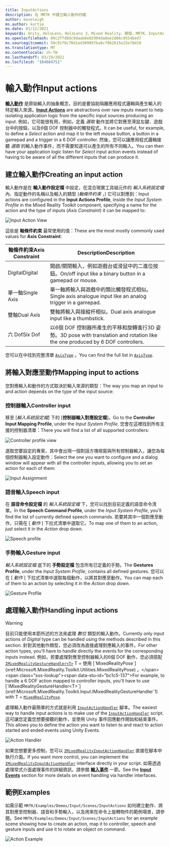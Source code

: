 ```yaml
---
title: InputActions
description: 在 MRTK 中建立輸入動作的檔
author: keveleigh
ms.author: kurtie
ms.date: 01/12/2021
keywords: Unity、HoloLens、HoloLens 2、Mixed Reality、開發、MRTK、InputActions、
ms.openlocfilehash: 09c2ffd8dc9daab8e02994da8ee2d66c9554bed7
ms.sourcegitcommit: 59c91f8c70d1ad30995fba6cf862615e25e78d10
ms.translationtype: MT
ms.contentlocale: zh-TW
ms.lasthandoff: 03/19/2021
ms.locfileid: "104684751"
---
```

# <a name="input-actions"></a><span data-ttu-id="bc1c5-104">輸入動作</span><span class="sxs-lookup"><span data-stu-id="bc1c5-104">Input actions</span></span>

<span data-ttu-id="bc1c5-105">[**輸入動作**](InputActions.md) 是原始輸入的抽象概念，目的是要協助隔離應用程式邏輯與產生輸入的特定輸入來源。</span><span class="sxs-lookup"><span data-stu-id="bc1c5-105">[**Input Actions**](InputActions.md) are abstractions over raw inputs meant to help isolating application logic from the specific input sources producing an input.</span></span> <span data-ttu-id="bc1c5-106">例如，它可能很有用，例如，定義 *選取* 動作並將它對應至滑鼠左鍵、遊戲台中的按鈕，以及6個 DOF 控制器中的觸發程式。</span><span class="sxs-lookup"><span data-stu-id="bc1c5-106">It can be useful, for example, to define a *Select* action and map it to the left mouse button, a button in a gamepad and a trigger in a 6 DOF controller.</span></span> <span data-ttu-id="bc1c5-107">然後，您可以讓應用程式邏輯接聽 *選取* 的輸入動作事件，而不需要知道可以產生的所有不同輸入。</span><span class="sxs-lookup"><span data-stu-id="bc1c5-107">You can then have your application logic listen for *Select* input action events instead of having to be aware of all the different inputs that can produce it.</span></span>

## <a name="creating-an-input-action"></a><span data-ttu-id="bc1c5-108">建立輸入動作</span><span class="sxs-lookup"><span data-stu-id="bc1c5-108">Creating an input action</span></span>

<span data-ttu-id="bc1c5-109">輸入動作是在 **輸入動作設定檔** 中設定，在混合現實工具組元件的 *輸入系統設定檔* 內、指定動作的名稱以及輸入的類型 (*軸條件約束* ，) 它可以對應到：</span><span class="sxs-lookup"><span data-stu-id="bc1c5-109">Input actions are configured in the **Input Actions Profile**, inside the *Input System Profile* in the Mixed Reality Toolkit component, specifying a name for the action and the type of inputs (*Axis Constraint*) it can be mapped to:</span></span>

<img src="../images/input/InputActions.png" style="max-width:100%;" alt="Input Action View">

<span data-ttu-id="bc1c5-110">這些是 **軸條件約束** 最常使用的值：</span><span class="sxs-lookup"><span data-stu-id="bc1c5-110">These are the most mostly commonly used values for **Axis Constraint**:</span></span>

<span data-ttu-id="bc1c5-111">軸條件約束</span><span class="sxs-lookup"><span data-stu-id="bc1c5-111">Axis Constraint</span></span> | <span data-ttu-id="bc1c5-112">Description</span><span class="sxs-lookup"><span data-stu-id="bc1c5-112">Description</span></span>
--- | ---
<span data-ttu-id="bc1c5-113">Digital</span><span class="sxs-lookup"><span data-stu-id="bc1c5-113">Digital</span></span> | <span data-ttu-id="bc1c5-114">開啟/關閉輸入，例如遊戲台或滑鼠中的二進位按鈕。</span><span class="sxs-lookup"><span data-stu-id="bc1c5-114">On/off input like a binary button in a gamepad or mouse.</span></span>
<span data-ttu-id="bc1c5-115">單一軸</span><span class="sxs-lookup"><span data-stu-id="bc1c5-115">Single Axis</span></span> | <span data-ttu-id="bc1c5-116">單一軸將輸入與遊戲中的類比觸發程式相似。</span><span class="sxs-lookup"><span data-stu-id="bc1c5-116">Single axis analogue input like an analog trigger in a gamepad.</span></span>
<span data-ttu-id="bc1c5-117">雙軸</span><span class="sxs-lookup"><span data-stu-id="bc1c5-117">Dual Axis</span></span> | <span data-ttu-id="bc1c5-118">雙軸將輸入與操縱杆相似。</span><span class="sxs-lookup"><span data-stu-id="bc1c5-118">Dual axis analogue input like a thumbstick.</span></span>
<span data-ttu-id="bc1c5-119">六 Dof</span><span class="sxs-lookup"><span data-stu-id="bc1c5-119">Six Dof</span></span> | <span data-ttu-id="bc1c5-120">以6個 DOF 控制器所產生的平移和旋轉進行3D 姿勢。</span><span class="sxs-lookup"><span data-stu-id="bc1c5-120">3D pose with translation and rotation like the one produced by 6 DOF controllers.</span></span>

<span data-ttu-id="bc1c5-121">您可以在中找到完整清單 [`AxisType`](xref:Microsoft.MixedReality.Toolkit.Utilities.AxisType) 。</span><span class="sxs-lookup"><span data-stu-id="bc1c5-121">You can find the full list in [`AxisType`](xref:Microsoft.MixedReality.Toolkit.Utilities.AxisType).</span></span>

## <a name="mapping-input-to-actions"></a><span data-ttu-id="bc1c5-122">將輸入對應至動作</span><span class="sxs-lookup"><span data-stu-id="bc1c5-122">Mapping input to actions</span></span>

<span data-ttu-id="bc1c5-123">您對應輸入和動作的方式取決於輸入來源的類型：</span><span class="sxs-lookup"><span data-stu-id="bc1c5-123">The way you map an input to and action depends on the type of the input source:</span></span>

### <a name="controller-input"></a><span data-ttu-id="bc1c5-124">控制器輸入</span><span class="sxs-lookup"><span data-stu-id="bc1c5-124">Controller input</span></span>

<span data-ttu-id="bc1c5-125">移至 [*輸入系統設定檔*] 下的 [**控制器輸入對應設定檔**]。</span><span class="sxs-lookup"><span data-stu-id="bc1c5-125">Go to the **Controller Input Mapping Profile**, under the *Input System Profile*.</span></span> <span data-ttu-id="bc1c5-126">您會在這裡找到所有支援的控制器清單：</span><span class="sxs-lookup"><span data-stu-id="bc1c5-126">There you will find a list of all supported controllers:</span></span>

<img src="../images/input/ControllerInputMappingProfile.PNG" style="max-width:100%;" alt="Controller profile view">

<span data-ttu-id="bc1c5-127">選取您要設定的專案，其中會出現一個對話方塊視窗與所有控制器輸入，讓您為每個控制器輸入設定動作：</span><span class="sxs-lookup"><span data-stu-id="bc1c5-127">Select the one you want to configure and a dialog window will appear with all the controller inputs, allowing you to set an action for each of them:</span></span>

<img src="../images/input/InputActionAssignment.PNG" style="max-width:100%;" alt="Input Assignment">

### <a name="speech-input"></a><span data-ttu-id="bc1c5-128">語音輸入</span><span class="sxs-lookup"><span data-stu-id="bc1c5-128">Speech input</span></span>

<span data-ttu-id="bc1c5-129">在 **語音命令設定檔** 的 *輸入系統設定檔* 下，您可以找到目前定義的語音命令清單。</span><span class="sxs-lookup"><span data-stu-id="bc1c5-129">In the **Speech Command Profile**, under the *Input System Profile*, you'll find the list of currently defined speech commands.</span></span> <span data-ttu-id="bc1c5-130">若要將其中一個對應至動作，只需在 [ *動作* ] 下拉式清單中選取它。</span><span class="sxs-lookup"><span data-stu-id="bc1c5-130">To map one of them to an action, just select it in the *Action* drop down.</span></span>

<img src="../images/input/SpeechCommandsProfile.png" style="max-width:100%;" alt="Speech profile">

### <a name="gesture-input"></a><span data-ttu-id="bc1c5-131">手勢輸入</span><span class="sxs-lookup"><span data-stu-id="bc1c5-131">Gesture input</span></span>

<span data-ttu-id="bc1c5-132">*輸入系統設定檔* 底下的 **手勢設定檔** 包含所有已定義的手勢。</span><span class="sxs-lookup"><span data-stu-id="bc1c5-132">The **Gestures Profile**, under the *Input System Profile*, contains all defined gestures.</span></span> <span data-ttu-id="bc1c5-133">您可以在 [ *動作* ] 下拉式清單中選取每個動作，以將其對應至動作。</span><span class="sxs-lookup"><span data-stu-id="bc1c5-133">You can map each of them to an action by selecting it in the *Action* drop down.</span></span>

<img src="../images/input/GestureProfile.png" style="max-width:100%;" alt="Gesture Profile">

## <a name="handling-input-actions"></a><span data-ttu-id="bc1c5-134">處理輸入動作</span><span class="sxs-lookup"><span data-stu-id="bc1c5-134">Handling input actions</span></span>

> [!WARNING]
> <span data-ttu-id="bc1c5-135">目前只能使用本節所述的方法來處理 *數位* 類型的輸入動作。</span><span class="sxs-lookup"><span data-stu-id="bc1c5-135">Currently only input actions of *Digital* type can be handled using the methods described in this section.</span></span> <span data-ttu-id="bc1c5-136">針對其他動作類型，您必須改為直接處理對應輸入的事件。</span><span class="sxs-lookup"><span data-stu-id="bc1c5-136">For other action types, you'll have to handle directly the events for the corresponding inputs instead.</span></span> <span data-ttu-id="bc1c5-137">例如，若要處理對應至控制器輸入的6個 DOF 動作，您必須搭配 [`IMixedRealityGestureHandler<T>`](xref:Microsoft.MixedReality.Toolkit.Input.IMixedRealityGestureHandler`1) T = 使用 [`MixedRealityPose`](xref:Microsoft.MixedReality.Toolkit.Utilities.MixedRealityPose) 。</span><span class="sxs-lookup"><span data-stu-id="bc1c5-137">For example, to handle a 6 DOF action mapped to controller inputs, you'll have to use [`IMixedRealityGestureHandler<T>`](xref:Microsoft.MixedReality.Toolkit.Input.IMixedRealityGestureHandler`1) with T = [`MixedRealityPose`](xref:Microsoft.MixedReality.Toolkit.Utilities.MixedRealityPose).</span></span>

<span data-ttu-id="bc1c5-138">處理輸入動作最簡單的方式就是利用 [`InputActionHandler`](xref:Microsoft.MixedReality.Toolkit.Input.InputActionHandler) 腳本。</span><span class="sxs-lookup"><span data-stu-id="bc1c5-138">The easiest way to handle input actions is to make use of the [`InputActionHandler`](xref:Microsoft.MixedReality.Toolkit.Input.InputActionHandler) script.</span></span> <span data-ttu-id="bc1c5-139">這可讓您定義您想要接聽的動作，並使用 Unity 事件回應動作開始和結束事件。</span><span class="sxs-lookup"><span data-stu-id="bc1c5-139">This allows you to define the action you want to listen to and react to action started and ended events using Unity Events.</span></span>

<img src="../images/input/InputActionHandler.PNG" style="max-width:100%;" alt="Action Handler">

<span data-ttu-id="bc1c5-140">如果您想要更多控制，您可以 [`IMixedRealityInputActionHandler`](xref:Microsoft.MixedReality.Toolkit.Input.IMixedRealityInputActionHandler) 直接在腳本中執行介面。</span><span class="sxs-lookup"><span data-stu-id="bc1c5-140">If you want more control, you can implement the [`IMixedRealityInputActionHandler`](xref:Microsoft.MixedReality.Toolkit.Input.IMixedRealityInputActionHandler) interface directly in your script.</span></span> <span data-ttu-id="bc1c5-141">如需透過處理常式介面處理事件的詳細資訊，請參閱 [**輸入事件**](InputEvents.md) 一節。</span><span class="sxs-lookup"><span data-stu-id="bc1c5-141">See the [**Input Events**](InputEvents.md) section for more details on event handling via handler interfaces.</span></span>

## <a name="examples"></a><span data-ttu-id="bc1c5-142">範例</span><span class="sxs-lookup"><span data-stu-id="bc1c5-142">Examples</span></span>

<span data-ttu-id="bc1c5-143">如需示範 `MRTK/Examples/Demos/Input/Scenes/InputActions` 如何建立動作、將其對應至控制器、語音和手勢輸入，以及用來在命令上旋轉物件的範例場景，請參閱。</span><span class="sxs-lookup"><span data-stu-id="bc1c5-143">See `MRTK/Examples/Demos/Input/Scenes/InputActions` for an example scene showing how to create an action, map it to controller, speech and gesture inputs and use it to rotate an object on command.</span></span>

<img src="../images/input/InputActionsExample.PNG" style="max-width:100%;" alt="Action Example">